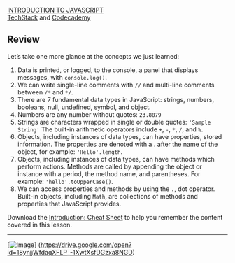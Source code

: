[INTRODUCTION TO JAVASCRIPT](https://drive.google.com/open?id=18ynjjWfdaqXFLP_-1XwtXsfDGzxa8NGD)<br>
[TechStack](https://techstack.surge.sh) and [Codecademy](http://ssqt.co/mQfpbL0)

## Review

Let’s take one more glance at the concepts we just learned:
1. Data is printed, or logged, to the console, a panel that displays messages, with `console.log()`.
2. We can write single-line comments with `//` and multi-line comments between `/*` and `*/`.
3. There are 7 fundamental data types in JavaScript: strings, numbers, booleans, null, undefined, symbol, and object.
4. Numbers are any number without quotes: `23.8879`
5. Strings are characters wrapped in single or double quotes: `'Sample String'`
The built-in arithmetic operators include `+`, `-`, `*`, `/`, and `%`.
6. Objects, including instances of data types, can have properties, stored information. The properties are denoted with a . after the name of the object, for example: `'Hello'.length`.
7. Objects, including instances of data types, can have methods which perform actions. Methods are called by appending the object or instance with a period, the method name, and parentheses. For example: `'hello'.toUpperCase()`.
8. We can access properties and methods by using the `.`, dot operator.
Built-in objects, including `Math`, are collections of methods and properties that JavaScript provides.

Download the [Introduction: Cheat Sheet](https://www.codecademy.com/learn/introduction-to-javascript/modules/learn-javascript-introduction/reference) to help you remember the content covered in this lesson.

--------------------------------------------------------------------------------

[![Image](https://s3.amazonaws.com/codecademy-content/courses/learn-javascript-introduction-introduction-to-javascript/JS_graphic.svg)]
(https://drive.google.com/open?id=18ynjjWfdaqXFLP_-1XwtXsfDGzxa8NGD)
